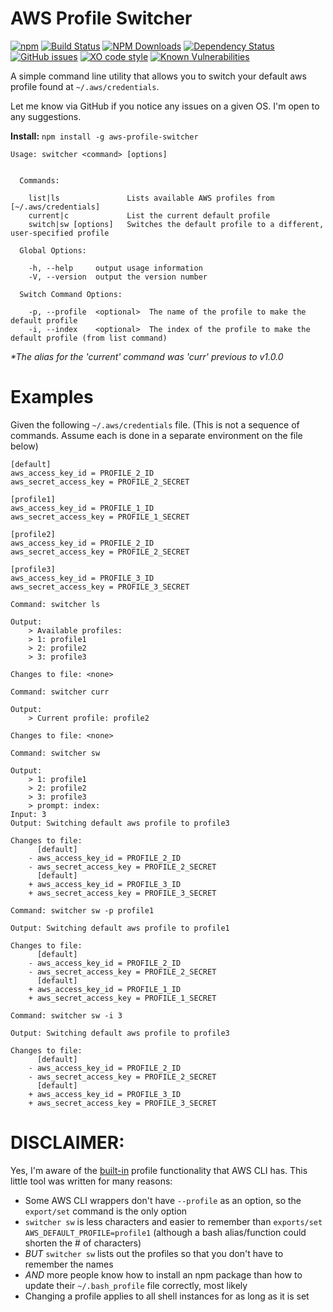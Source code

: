 # AWS Profile Switcher

[![npm](https://img.shields.io/npm/v/aws-profile-switcher.svg)](https://www.npmjs.com/package/aws-profile-switcher)
[![Build Status](https://travis-ci.org/devtanc/aws-profile-switcher.svg?branch=master)](https://travis-ci.org/devtanc/aws-profile-switcher)
[![NPM Downloads](https://img.shields.io/npm/dt/aws-profile-switcher.svg)](https://www.npmjs.com/package/aws-profile-switcher)
[![Dependency Status](https://gemnasium.com/badges/github.com/devtanc/aws-profile-switcher.svg)](https://gemnasium.com/github.com/devtanc/aws-profile-switcher)
[![GitHub issues](https://img.shields.io/github/issues/devtanc/aws-profile-switcher.svg)](https://github.com/devtanc/aws-profile-switcher/issues)
[![XO code style](https://img.shields.io/badge/code_style-XO-5ed9c7.svg)](https://github.com/sindresorhus/xo)
[![Known Vulnerabilities](https://snyk.io/test/github/devtanc/aws-profile-switcher/badge.svg)](https://snyk.io/test/github/devtanc/aws-profile-switcher)

A simple command line utility that allows you to switch your default aws profile found at `~/.aws/credentials`.

Let me know via GitHub if you notice any issues on a given OS. I'm open to any suggestions.

**Install:** `npm install -g aws-profile-switcher`

```
Usage: switcher <command> [options]


  Commands:

    list|ls               Lists available AWS profiles from [~/.aws/credentials]
    current|c             List the current default profile
    switch|sw [options]   Switches the default profile to a different, user-specified profile

  Global Options:

    -h, --help     output usage information
    -V, --version  output the version number 
  
  Switch Command Options:
  
    -p, --profile  <optional>  The name of the profile to make the default profile
    -i, --index    <optional>  The index of the profile to make the default profile (from list command)
```

_*The alias for the 'current' command was 'curr' previous to v1.0.0_

# Examples

Given the following `~/.aws/credentials` file. (This is not a sequence of commands. Assume each is done in a separate environment on the file below)

```
[default]
aws_access_key_id = PROFILE_2_ID
aws_secret_access_key = PROFILE_2_SECRET

[profile1]
aws_access_key_id = PROFILE_1_ID
aws_secret_access_key = PROFILE_1_SECRET

[profile2]
aws_access_key_id = PROFILE_2_ID
aws_secret_access_key = PROFILE_2_SECRET

[profile3]
aws_access_key_id = PROFILE_3_ID
aws_secret_access_key = PROFILE_3_SECRET
```

```
Command: switcher ls

Output:
	> Available profiles:
	> 1: profile1
	> 2: profile2
	> 3: profile3
	
Changes to file: <none>
```

```
Command: switcher curr

Output:
	> Current profile: profile2
	
Changes to file: <none>
```

```
Command: switcher sw

Output:
	> 1: profile1
	> 2: profile2
	> 3: profile3
	> prompt: index:
Input: 3
Output: Switching default aws profile to profile3

Changes to file:
	  [default]
	- aws_access_key_id = PROFILE_2_ID
	- aws_secret_access_key = PROFILE_2_SECRET
	  [default]
	+ aws_access_key_id = PROFILE_3_ID
	+ aws_secret_access_key = PROFILE_3_SECRET
```

```
Command: switcher sw -p profile1

Output: Switching default aws profile to profile1

Changes to file:
	  [default]
	- aws_access_key_id = PROFILE_2_ID
	- aws_secret_access_key = PROFILE_2_SECRET
	  [default]
	+ aws_access_key_id = PROFILE_1_ID
	+ aws_secret_access_key = PROFILE_1_SECRET
```

```
Command: switcher sw -i 3

Output: Switching default aws profile to profile3

Changes to file:
	  [default]
	- aws_access_key_id = PROFILE_2_ID
	- aws_secret_access_key = PROFILE_2_SECRET
	  [default]
	+ aws_access_key_id = PROFILE_3_ID
	+ aws_secret_access_key = PROFILE_3_SECRET
```

# DISCLAIMER:

Yes, I'm aware of the [built-in](http://docs.aws.amazon.com/cli/latest/userguide/cli-chap-getting-started.html#using-profiles) profile functionality that AWS CLI has. This little tool was written for many reasons:

- Some AWS CLI wrappers don't have `--profile` as an option, so the `export/set` command is the only option
- `switcher sw` is less characters and easier to remember than `exports/set AWS_DEFAULT_PROFILE=profile1` (although a bash alias/function could shorten the # of characters)
- *BUT* `switcher sw` lists out the profiles so that you don't have to remember the names
- *AND* more people know how to install an npm package than how to update their `~/.bash_profile` file correctly, most likely
- Changing a profile applies to all shell instances for as long as it is set
